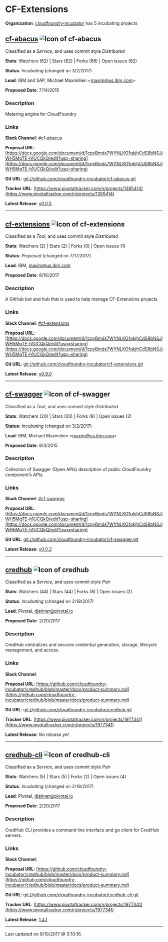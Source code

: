 # CF-Extensions

**Organization**: [cloudfoundry-incubator](https://github.com/cloudfoundry-incubator) has 5 incubating projects



## [cf-abacus](https://github.com/cloudfoundry-incubator/cf-abacus) ![Icon of cf-abacus](https://github.com/cloudfoundry-incubator/cf-extensions/blob/master/docs/images/cf-extensions-proposal-icon.png)

Classified as a *Service*, and uses commit style *Distributed*


**Stats**: Watchers (62) | Stars (62) | Forks (68) | Open issues (62)

**Status**: *Incubating* (changed on 3/2/2017)

**Lead**: IBM and SAP, Michael Maximilien &lt;maxim@us.ibm.com&gt;

**Proposed Date**: 7/14/2015

### Description
Metering engine for CloudFoundry

### Links

**Slack Channel**: [#cf-abacus](https://cloudfoundry.slack.com/messages/#cf-abacus)

**Proposal URL**: [https://docs.google.com/document/d/1cpyBmds7WYNLKO1qkjhCdS8bNSJjWH5MqTE-h1UCQkQ/edit?usp=sharing](https://docs.google.com/document/d/1cpyBmds7WYNLKO1qkjhCdS8bNSJjWH5MqTE-h1UCQkQ/edit?usp=sharing)

**Git URL**: [git://github.com/cloudfoundry-incubator/cf-abacus.git](git://github.com/cloudfoundry-incubator/cf-abacus.git)

**Tracker URL**: [https://www.pivotaltracker.com/n/projects/1385414](https://www.pivotaltracker.com/n/projects/1385414)

**Latest Release**: [v0.0.5](https://api.github.com/repos/cloudfoundry-incubator/cf-abacus/tarball/v0.0.5)



---

## [cf-extensions](https://github.com/cloudfoundry-incubator/cf-extensions) ![Icon of cf-extensions](https://github.com/cloudfoundry-incubator/cf-extensions/blob/master/docs/images/cf-extensions-proposal-icon.png)

Classified as a *Tool*, and uses commit style *Distributed*


**Stats**: Watchers (2) | Stars (2) | Forks (0) | Open issues (1)

**Status**: *Proposed* (changed on 7/17/2017)

**Lead**: IBM, maxim@us.ibm.com

**Proposed Date**: 8/16/2017

### Description
A GitHub bot and hub that is used to help manage CF-Extensions projects

### Links

**Slack Channel**: [#cf-extensions](https://cloudfoundry.slack.com/messages/#cf-extensions)

**Proposal URL**: [https://docs.google.com/document/d/1cpyBmds7WYNLKO1qkjhCdS8bNSJjWH5MqTE-h1UCQkQ/edit?usp=sharing](https://docs.google.com/document/d/1cpyBmds7WYNLKO1qkjhCdS8bNSJjWH5MqTE-h1UCQkQ/edit?usp=sharing)

**Git URL**: [git://github.com/cloudfoundry-incubator/cf-extensions.git](git://github.com/cloudfoundry-incubator/cf-extensions.git)



**Latest Release**: [v0.9.0](https://api.github.com/repos/cloudfoundry-incubator/cf-extensions/tarball/v0.9.0)



---

## [cf-swagger](https://github.com/cloudfoundry-incubator/cf-swagger) ![Icon of cf-swagger](https://github.com/cloudfoundry-incubator/cf-extensions/blob/master/docs/images/cf-extensions-proposal-icon.png)

Classified as a *Tool*, and uses commit style *Distributed*


**Stats**: Watchers (20) | Stars (20) | Forks (8) | Open issues (2)

**Status**: *Incubating* (changed on 3/2/2017)

**Lead**: IBM, Michael Maximilien &lt;maxim@us.ibm.com&gt;

**Proposed Date**: 9/3/2015

### Description
Collection of Swagger (Open APIs) description of public CloudFoundry component’s APIs. 

### Links

**Slack Channel**: [#cf-swagger](https://cloudfoundry.slack.com/messages/#cf-swagger)

**Proposal URL**: [https://docs.google.com/document/d/1cpyBmds7WYNLKO1qkjhCdS8bNSJjWH5MqTE-h1UCQkQ/edit?usp=sharing](https://docs.google.com/document/d/1cpyBmds7WYNLKO1qkjhCdS8bNSJjWH5MqTE-h1UCQkQ/edit?usp=sharing)

**Git URL**: [git://github.com/cloudfoundry-incubator/cf-swagger.git](git://github.com/cloudfoundry-incubator/cf-swagger.git)



**Latest Release**: [v0.0.2](https://api.github.com/repos/cloudfoundry-incubator/cf-swagger/tarball/v0.0.2)



---

## [credhub](https://github.com/cloudfoundry-incubator/credhub) ![Icon of credhub](https://raw.githubusercontent.com/cloudfoundry-incubator/credhub/master/docs/images/icon.png)

Classified as a *Service*, and uses commit style *Pair*


**Stats**: Watchers (44) | Stars (44) | Forks (8) | Open issues (2)

**Status**: *Incubating* (changed on 2/19/2017)

**Lead**: Pivotal, djahner@pivotal.io

**Proposed Date**: 2/20/2017

### Description
CredHub centralizes and secures credential generation, storage, lifecycle management, and access.

### Links

**Slack Channel**: [](https://cloudfoundry.slack.com/messages/)

**Proposal URL**: [https://github.com/cloudfoundry-incubator/credhub/blob/master/docs/product-summary.md](https://github.com/cloudfoundry-incubator/credhub/blob/master/docs/product-summary.md)

**Git URL**: [git://github.com/cloudfoundry-incubator/credhub.git](git://github.com/cloudfoundry-incubator/credhub.git)

**Tracker URL**: [https://www.pivotaltracker.com/n/projects/1977341](https://www.pivotaltracker.com/n/projects/1977341)



**Latest Release**: _No release yet_

---

## [credhub-cli](https://github.com/cloudfoundry-incubator/credhub-cli) ![Icon of credhub-cli](https://raw.githubusercontent.com/cloudfoundry-incubator/credhub/master/docs/images/icon.png)

Classified as a *Service*, and uses commit style *Pair*


**Stats**: Watchers (5) | Stars (5) | Forks (2) | Open issues (4)

**Status**: *Incubating* (changed on 2/19/2017)

**Lead**: Pivotal, djahner@pivotal.io

**Proposed Date**: 2/20/2017

### Description
CredHub CLI provides a command line interface and go client for CredHub servers.

### Links

**Slack Channel**: [](https://cloudfoundry.slack.com/messages/)

**Proposal URL**: [https://github.com/cloudfoundry-incubator/credhub/blob/master/docs/product-summary.md](https://github.com/cloudfoundry-incubator/credhub/blob/master/docs/product-summary.md)

**Git URL**: [git://github.com/cloudfoundry-incubator/credhub-cli.git](git://github.com/cloudfoundry-incubator/credhub-cli.git)

**Tracker URL**: [https://www.pivotaltracker.com/n/projects/1977341](https://www.pivotaltracker.com/n/projects/1977341)

**Latest Release**: [1.4.1](https://api.github.com/repos/cloudfoundry-incubator/credhub-cli/tarball/1.4.1)



---

Last updated on 9/10/2017 @ 3:10:16.